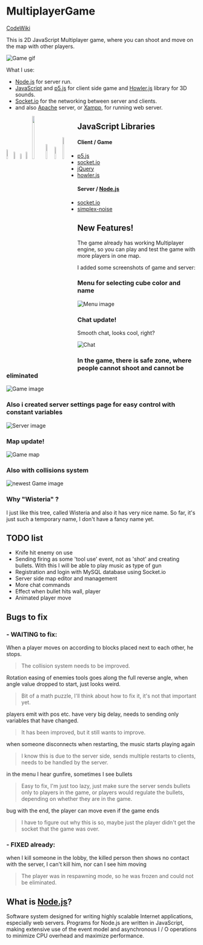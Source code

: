 # MultiplayerGame
[CodeWiki](https://github.com/GeorgeSikora/MultiplayerGame/wiki)

This is 2D JavaScript Multiplayer game, where you can shoot and move on the map with other players.

![Game gif](https://github.com/GeorgeSikora/MultiplayerGame/blob/master/screenshots/shooting.gif)

What I use:
- [Node.js](https://nodejs.org/en/) for server run.
- [JavaScript](https://www.javascript.com/) and [p5.js](https://p5js.org/) for client side game and [Howler.js](https://howlerjs.com/) library for 3D sounds.
- [Socket.io](https://socket.io/) for the networking between server and clients.
- and also [Apache](http://www.apache.org/) server, or [Xampp](https://www.apachefriends.org/index.html), for running web server.

<div style="float: left">
<img src="https://seeklogo.com/images/O/open-source-logo-55C3B4FF7B-seeklogo.com.png" width="8%">
<img src="https://upload.wikimedia.org/wikipedia/commons/9/99/Unofficial_JavaScript_logo_2.svg" width="7%">
<img src="https://seeklogo.com/images/N/nodejs-logo-FBE122E377-seeklogo.com.png" width="6%">
<img src="https://cdn.pixabay.com/photo/2017/08/05/11/16/logo-2582748_960_720.png" width="7%">
<img src="https://upload.wikimedia.org/wikipedia/commons/thumb/d/db/Apache_HTTP_server_logo_%282016%29.svg/1200px-Apache_HTTP_server_logo_%282016%29.svg.png" width="17%">
<img src="https://upload.wikimedia.org/wikipedia/commons/thumb/2/27/PHP-logo.svg/711px-PHP-logo.svg.png" width="10%">
<img src="https://mariadb.com/wp-content/uploads/2019/11/mariadb-logo-vert_blue-transparent.png" width="9%">
<img src="https://upload.wikimedia.org/wikipedia/labs/8/8e/Mysql_logo.png" width="12%">
</div>

## JavaScript Libraries
#### Client / Game
- [p5.js](https://p5js.org/)
- [socket.io](https://socket.io/)
- [jQuery](https://jquery.com/)
- [howler.js](https://howlerjs.com/)
#### Server / [Node.js](https://github.com/GeorgeSikora/MultiplayerGame/#what-is-nodejs)
- [socket.io](https://socket.io/)
- [simplex-noise](https://www.npmjs.com/package/simplex-noise)

## New Features!

The game already has working Multiplayer engine, so you can play and test the game with more players in one map.

I added some screenshots of game and server:

### Menu for selecting cube color and name
![Menu image](https://github.com/GeorgeSikora/MultiplayerGame/blob/master/screenshots/menu.png)


### Chat update!
Smooth chat, looks cool, right?

![Chat](https://github.com/GeorgeSikora/MultiplayerGame/blob/master/screenshots/chat.gif)

### In the game, there is safe zone, where people cannot shoot and cannot be eliminated
![Game image](https://github.com/GeorgeSikora/MultiplayerGame/blob/master/screenshots/game.png)

### Also i created server settings page for easy control with constant variables
![Server image](https://github.com/GeorgeSikora/MultiplayerGame/blob/master/screenshots/server.png)

### Map update!
![Game map](https://github.com/GeorgeSikora/MultiplayerGame/blob/master/screenshots/map.png)

### Also with collisions system
![newest Game image](https://github.com/GeorgeSikora/MultiplayerGame/blob/master/screenshots/game2.png)

### Why "Wisteria" ?

I just like this tree, called Wisteria and also it has very nice name. So far, it's just such a temporary name, I don't have a fancy name yet.

## TODO list
- Knife hit enemy on use
- Sending firing as some 'tool use' event, not as 'shot' and creating bullets. With this I will be able to play music as type of gun
- Registration and login with MySQL database using Socket.io
- Server side map editor and management
- More chat commands
- Effect when bullet hits wall, player
- Animated player move

## Bugs to fix
### - WAITING to fix:
When a player moves on according to blocks placed next to each other, he stops.
  > The collision system needs to be improved.
  
Rotation easing of enemies tools goes along the full reverse angle, when angle value dropped to start, just looks weird.
  > Bit of a math puzzle, I'll think about how to fix it, it's not that important yet.
  
players emit with pos etc. have very big delay, needs to sending only variables that have changed.
  > It has been improved, but it still wants to improve.
  
when someone disconnects when restarting, the music starts playing again
  > I know this is due to the server side, sends multiple restarts to clients, needs to be handled by the server.
  
in the menu I hear gunfire, sometimes I see bullets
  > Easy to fix, I'm just too lazy, just make sure the server sends bullets only to players in the game, or players would regulate the bullets, depending on whether they are in the game.
  
bug with the end, the player can move even if the game ends
  > I have to figure out why this is so, maybe just the player didn't get the socket that the game was over.
### - FIXED already:
when I kill someone in the lobby, the killed person then shows no contact with the server, I can't kill him, nor can I see him moving
  > The player was in respawning mode, so he was frozen and could not be eliminated.

## What is [Node.js](https://nodejs.org/)?
Software system designed for writing highly scalable Internet applications, especially web servers. Programs for Node.js are written in JavaScript, making extensive use of the event model and asynchronous I / O operations to minimize CPU overhead and maximize performance.
